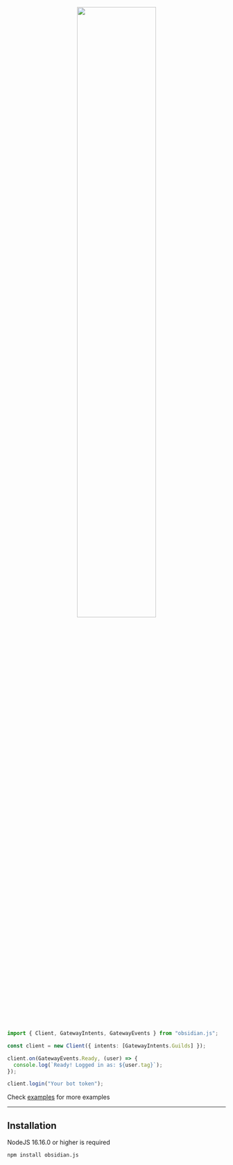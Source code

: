 <p align="center">
  <img width="60%" align="center" src="https://github.com/obsidianjs/obsidian.js/assets/90880784/2b4ed06e-8973-4d5b-baa4-c4c8d91c3d85">
</p>

```ts
import { Client, GatewayIntents, GatewayEvents } from "obsidian.js";

const client = new Client({ intents: [GatewayIntents.Guilds] });

client.on(GatewayEvents.Ready, (user) => {
  console.log(`Ready! Logged in as: ${user.tag}`);
});

client.login("Your bot token");
```
Check [examples](https://example.com) for more examples
<hr>

## Installation

NodeJS 16.16.0 or higher is required

```sh
npm install obsidian.js
```
